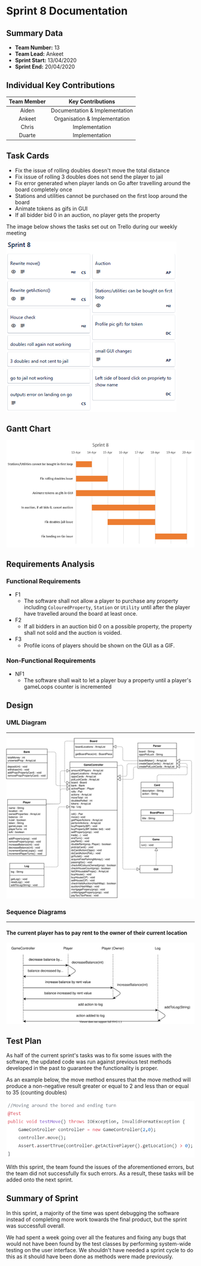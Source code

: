 # Sprint 8 Documentation

## Summary Data

- **Team Number:** 13
- **Team Lead:** Ankeet
- **Sprint Start:** 13/04/2020
- **Sprint End:** 20/04/2020

## Individual Key Contributions

| Team Member | Key Contributions |
| :---------: | :---------------: |
|    Aiden    |  Documentation & Implementation   |
|   Ankeet    |  Organisation & Implementation   |
|    Chris    |  Implementation   |
|   Duarte    |  Implementation   |

## Task Cards

- Fix the issue of rolling doubles doesn't move the total distance
- Fix issue of rolling 3 doubles does not send the player to jail
- Fix error generated when player lands on Go after travelling around the board completely once
- Stations and utilities cannot be purchased on the first loop around the board
- Animate tokens as gifs in GUI
- If all bidder bid 0 in an auction, no player gets the property

<div style="page-break-after: always;"></div>

The image below shows the tasks set out on Trello during our weekly meeting

![Trello task cards](images/trello8.png)

## Gantt Chart

![Gantt Chart](images/gantt8.png)

<div style="page-break-after: always;"></div>

## Requirements Analysis

### Functional Requirements

- F1
  - The software shall not allow a player to purchase any property including `ColouredProperty`, `Station` or `Utility` until after the player have travelled around the board at least once.
- F2
  - If all bidders in an auction bid 0 on a possible property, the property shall not sold and the auction is voided.
- F3
  - Profile icons of players should be shown on the GUI as a GIF.

### Non-Functional Requirements

- NF1
  - The software shall wait to let a player buy a property until a player's gameLoops counter is incremented

<div style="page-break-after: always;"></div>

## Design

### UML Diagram
___

![UML](images/UML8.svg)

<div style="page-break-after: always;"></div>

### Sequence Diagrams
___

#### The current player has to pay rent to the owner of their current location

![payRent sequence diagram](images/rentSequence.svg)

## Test Plan

As half of the current sprint's tasks was to fix some issues with the software, the updated code was run against previous test methods developed in the past to guarantee the functionality is proper.

As an example below, the move method ensures that the move method will produce a non-negative result greater or equal to 2 and less than or equal to 35 (counting doubles)

![move test method](images/GameControllerTest.png)

With this sprint, the team found the issues of the aforementioned errors, but the team did not successfully fix such errors. As a result, these tasks will be added onto the next sprint.

<div style="page-break-after: always;"></div>

## Summary of Sprint

In this sprint, a majority of the time was spent debugging the software instead of completing more work towards the final product, but the sprint was successfull overall.

We had spent a week going over all the features and fixing any bugs that would not have been found by the test classes by performing system-wide testing on the user interface. We shouldn't have needed a sprint cycle to do this as it should have been done as methods were made previously.